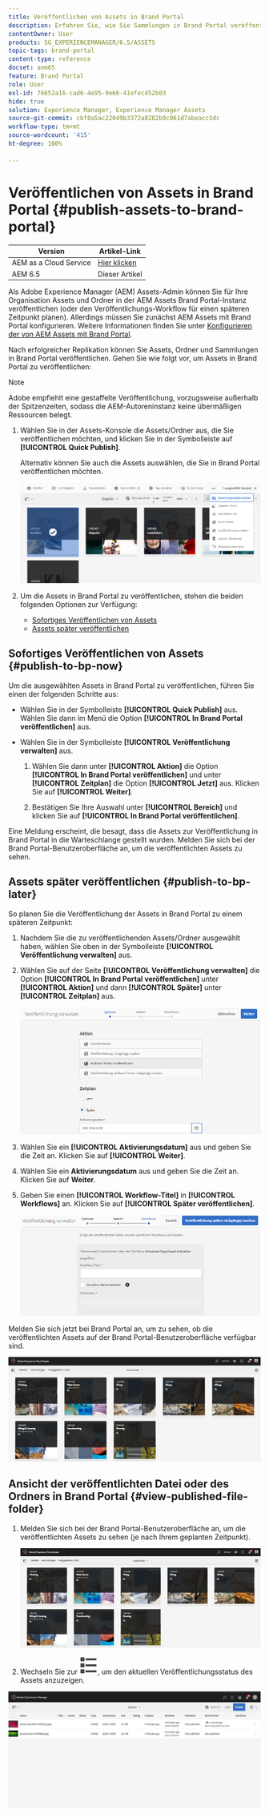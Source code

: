 ```yaml
---
title: Veröffentlichen von Assets in Brand Portal
description: Erfahren Sie, wie Sie Sammlungen in Brand Portal veröffentlichen und Veröffentlichungen rückgängig machen können.
contentOwner: User
products: SG_EXPERIENCEMANAGER/6.5/ASSETS
topic-tags: brand-portal
content-type: reference
docset: aem65
feature: Brand Portal
role: User
exl-id: 76652a16-cad6-4e95-9e66-41efec452b03
hide: true
solution: Experience Manager, Experience Manager Assets
source-git-commit: cbf8a5ac22049b3372a8282b9c061d7abeacc5dc
workflow-type: tm+mt
source-wordcount: '415'
ht-degree: 100%

---
```


# Veröffentlichen von Assets in Brand Portal {#publish-assets-to-brand-portal}

| Version | Artikel-Link |
| -------- | ---------------------------- |
| AEM as a Cloud Service | [Hier klicken](https://experienceleague.adobe.com/docs/experience-manager-cloud-service/content/assets/brand-portal/publish-to-brand-portal.html?lang=de) |
| AEM 6.5 | Dieser Artikel |

Als Adobe Experience Manager (AEM) Assets-Admin können Sie für Ihre Organisation Assets und Ordner in der AEM Assets Brand Portal-Instanz veröffentlichen (oder den Veröffentlichungs-Workflow für einen späteren Zeitpunkt planen). Allerdings müssen Sie zunächst AEM Assets mit Brand Portal konfigurieren. Weitere Informationen finden Sie unter [Konfigurieren der von AEM Assets mit Brand Portal](/help/assets/configure-aem-assets-with-brand-portal.md).

Nach erfolgreicher Replikation können Sie Assets, Ordner und Sammlungen in Brand Portal veröffentlichen. Gehen Sie wie folgt vor, um Assets in Brand Portal zu veröffentlichen:

>[!NOTE]
>
>Adobe empfiehlt eine gestaffelte Veröffentlichung, vorzugsweise außerhalb der Spitzenzeiten, sodass die AEM-Autoreninstanz keine übermäßigen Ressourcen belegt.

1. Wählen Sie in der Assets-Konsole die Assets/Ordner aus, die Sie veröffentlichen möchten, und klicken Sie in der Symbolleiste auf **[!UICONTROL Quick Publish]**.

   Alternativ können Sie auch die Assets auswählen, die Sie in Brand Portal veröffentlichen möchten.

   ![publish2bp-2](assets/publish2bp.png)

1. Um die Assets in Brand Portal zu veröffentlichen, stehen die beiden folgenden Optionen zur Verfügung:
   * [Sofortiges Veröffentlichen von Assets](#publish-to-bp-now)
   * [Assets später veröffentlichen](#publish-to-bp-now)

## Sofortiges Veröffentlichen von Assets {#publish-to-bp-now}

Um die ausgewählten Assets in Brand Portal zu veröffentlichen, führen Sie einen der folgenden Schritte aus:

* Wählen Sie in der Symbolleiste **[!UICONTROL Quick Publish]** aus. Wählen Sie dann im Menü die Option **[!UICONTROL In Brand Portal veröffentlichen]** aus.

* Wählen Sie in der Symbolleiste **[!UICONTROL Veröffentlichung verwalten]** aus.

   1. Wählen Sie dann unter **[!UICONTROL Aktion]** die Option **[!UICONTROL In Brand Portal veröffentlichen]** und unter **[!UICONTROL Zeitplan]** die Option **[!UICONTROL Jetzt]** aus. Klicken Sie auf **[!UICONTROL Weiter]**.

   2. Bestätigen Sie Ihre Auswahl unter **[!UICONTROL Bereich]** und klicken Sie auf **[!UICONTROL In Brand Portal veröffentlichen]**.

Eine Meldung erscheint, die besagt, dass die Assets zur Veröffentlichung in Brand Portal in die Warteschlange gestellt wurden. Melden Sie sich bei der Brand Portal-Benutzeroberfläche an, um die veröffentlichten Assets zu sehen.

## Assets später veröffentlichen {#publish-to-bp-later}

So planen Sie die Veröffentlichung der Assets in Brand Portal zu einem späteren Zeitpunkt:

1. Nachdem Sie die zu veröffentlichenden Assets/Ordner ausgewählt haben, wählen Sie oben in der Symbolleiste **[!UICONTROL Veröffentlichung verwalten]** aus.

1. Wählen Sie auf der Seite **[!UICONTROL Veröffentlichung verwalten]** die Option **[!UICONTROL In Brand Portal veröffentlichen]** unter **[!UICONTROL Aktion]** und dann **[!UICONTROL Später]** unter **[!UICONTROL Zeitplan]** aus.

   ![publishlaterbp-1](assets/publishlaterbp-1.png)

1. Wählen Sie ein **[!UICONTROL Aktivierungsdatum]** aus und geben Sie die Zeit an. Klicken Sie auf **[!UICONTROL Weiter]**.

1. Wählen Sie ein **Aktivierungsdatum** aus und geben Sie die Zeit an. Klicken Sie auf **Weiter**.

1. Geben Sie einen **[!UICONTROL Workflow-Titel]** in **[!UICONTROL Workflows]** an. Klicken Sie auf **[!UICONTROL Später veröffentlichen]**.

   ![publishworkflow](assets/publishworkflow.png)

Melden Sie sich jetzt bei Brand Portal an, um zu sehen, ob die veröffentlichten Assets auf der Brand Portal-Benutzeroberfläche verfügbar sind.

![bp_landingpage](assets/bp_landingpage.png)

## Ansicht der veröffentlichten Datei oder des Ordners in Brand Portal {#view-published-file-folder}

1. Melden Sie sich bei der Brand Portal-Benutzeroberfläche an, um die veröffentlichten Assets zu sehen (je nach Ihrem geplanten Zeitpunkt).

   ![bp_landingpage](assets/bp_landingpage.png)

1. Wechseln Sie zur ![Listenansicht](assets/list-view.svg), um den aktuellen Veröffentlichungsstatus des Assets anzuzeigen.

<!--2. On the [Asset Reports page](#https://experienceleague.adobe.com/en/docs/experience-manager-cloud-service/content/assets/admin/asset-reports), you can see the current state of the report job, for example, Success, Failed, Queued, or Scheduled.-->

![generierter Berichtsstatus](assets/report-status.JPG)
